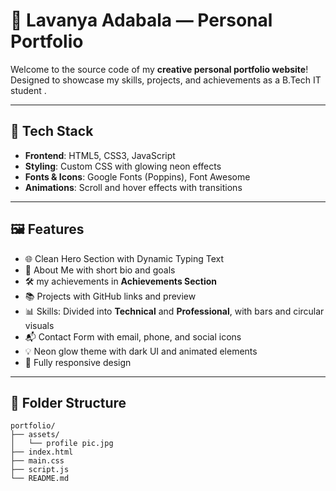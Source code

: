 # 🌟 Lavanya Adabala — Personal Portfolio

Welcome to the source code of my **creative personal portfolio website**!  
Designed to showcase my skills, projects, and achievements as a B.Tech IT student .

---

## 🚀 Tech Stack

- **Frontend**: HTML5, CSS3, JavaScript  
- **Styling**: Custom CSS with glowing neon effects  
- **Fonts & Icons**: Google Fonts (Poppins), Font Awesome  
- **Animations**: Scroll and hover effects with transitions  

---

## 🖼️ Features

- 🌐 Clean Hero Section with Dynamic Typing Text  
- 🎯 About Me with short bio and goals  
- 🛠️ my achievements in **Achievements Section**  
- 📚 Projects with GitHub links and preview  
- 📊 Skills: Divided into **Technical** and **Professional**, with bars and circular visuals  
- 📬 Contact Form with email, phone, and social icons  
- 💡 Neon glow theme with dark UI and animated elements  
- 📱 Fully responsive design

---

## 📁 Folder Structure
```
portfolio/
├── assets/
│   └── profile pic.jpg
├── index.html
├── main.css
├── script.js
└── README.md
```

